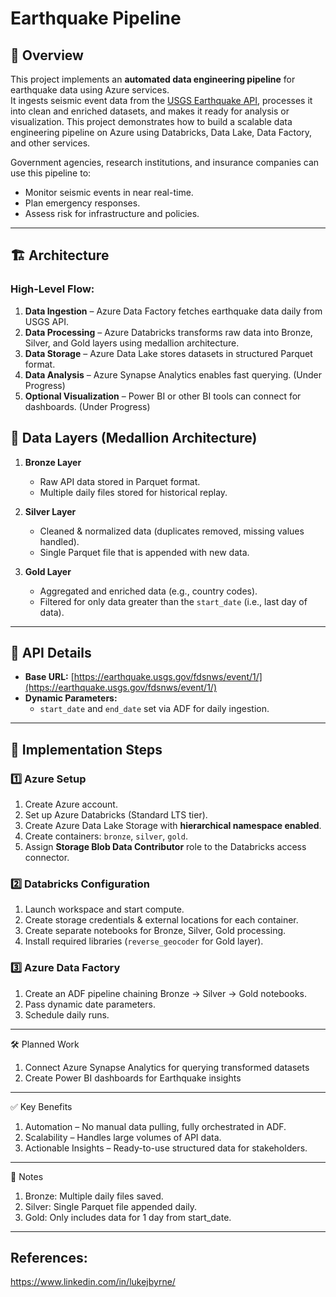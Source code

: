 # Earthquake Pipeline

## 📌 Overview
This project implements an **automated data engineering pipeline** for earthquake data using Azure services.  
It ingests seismic event data from the [USGS Earthquake API](https://earthquake.usgs.gov/fdsnws/event/1/), processes it into clean and enriched datasets, and makes it ready for analysis or visualization. This project demonstrates how to build a scalable data engineering pipeline on Azure using Databricks, Data Lake, Data Factory, and other services.

Government agencies, research institutions, and insurance companies can use this pipeline to:
- Monitor seismic events in near real-time.
- Plan emergency responses.
- Assess risk for infrastructure and policies.

---

## 🏗 Architecture

### High-Level Flow:
1. **Data Ingestion** – Azure Data Factory fetches earthquake data daily from USGS API.  
2. **Data Processing** – Azure Databricks transforms raw data into Bronze, Silver, and Gold layers using medallion architecture.  
3. **Data Storage** – Azure Data Lake stores datasets in structured Parquet format.  
4. **Data Analysis** – Azure Synapse Analytics enables fast querying.  (Under Progress)
5. **Optional Visualization** – Power BI or other BI tools can connect for dashboards. (Under Progress)  


## 📂 Data Layers (Medallion Architecture)

1. **Bronze Layer**  
   - Raw API data stored in Parquet format.  
   - Multiple daily files stored for historical replay.  

2. **Silver Layer**  
   - Cleaned & normalized data (duplicates removed, missing values handled).  
   - Single Parquet file that is appended with new data.  

3. **Gold Layer**  
   - Aggregated and enriched data (e.g., country codes).  
   - Filtered for only data greater than the `start_date` (i.e., last day of data).

---

## 🔗 API Details
- **Base URL:** [https://earthquake.usgs.gov/fdsnws/event/1/](https://earthquake.usgs.gov/fdsnws/event/1/)  
- **Dynamic Parameters:**  
  - `start_date` and `end_date` set via ADF for daily ingestion.

---

## 🚀 Implementation Steps

### 1️⃣ Azure Setup
1. Create Azure account.
2. Set up Azure Databricks (Standard LTS tier).
3. Create Azure Data Lake Storage with **hierarchical namespace enabled**.
4. Create containers: `bronze`, `silver`, `gold`.
5. Assign **Storage Blob Data Contributor** role to the Databricks access connector.

### 2️⃣ Databricks Configuration
1. Launch workspace and start compute.
2. Create storage credentials & external locations for each container.
3. Create separate notebooks for Bronze, Silver, Gold processing.
4. Install required libraries (`reverse_geocoder` for Gold layer).

### 3️⃣ Azure Data Factory
1. Create an ADF pipeline chaining Bronze → Silver → Gold notebooks.
2. Pass dynamic date parameters.
3. Schedule daily runs.

________________________________________
🛠 Planned Work
1. Connect Azure Synapse Analytics for querying transformed datasets
2. Create Power BI dashboards for Earthquake insights
________________________________________
✅ Key Benefits
1. Automation – No manual data pulling, fully orchestrated in ADF.
2. Scalability – Handles large volumes of API data.
3. Actionable Insights – Ready-to-use structured data for stakeholders.
________________________________________
📌 Notes
1. Bronze: Multiple daily files saved.
2. Silver: Single Parquet file appended daily.
3. Gold: Only includes data for 1 day from start_date.
________________________________________
## References:
https://www.linkedin.com/in/lukejbyrne/ 
